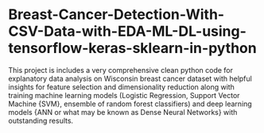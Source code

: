 # Breast-Cancer-Detection-With-CSV-Data-with-EDA-ML-DL-using-tensorflow-keras-sklearn-in-python
This project is includes a very comprehensive clean python code for explanatory data analysis on Wisconsin breast cancer dataset with helpful insights for feature selection and dimensionality reduction along with training machine learning models (Logistic Regression, Support Vector Machine {SVM}, ensemble of random forest classifiers) and deep learning models {ANN or what may be known as Dense Neural Networks} with outstanding results.
